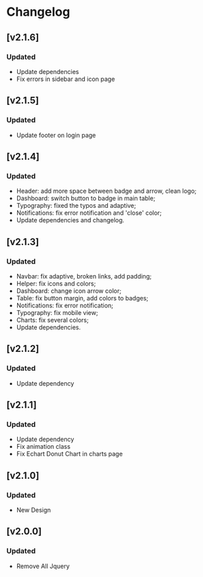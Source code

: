 # Changelog

## [v2.1.6]

### Updated
- Update dependencies
- Fix errors in sidebar and icon page

## [v2.1.5]

### Updated
- Update footer on login page

## [v2.1.4]

### Updated
- Header: add more space between badge and arrow, clean logo;
- Dashboard: switch button to badge in main table;
- Typography: fixed the typos and adaptive;
- Notifications: fix error notification and 'close' color;
- Update dependencies and changelog.

## [v2.1.3]

### Updated
- Navbar: fix adaptive, broken links, add padding;
- Helper: fix icons and colors;
- Dashboard: change icon arrow color;
- Table: fix button margin, add colors to badges;
- Notifications: fix error notification;
- Typography: fix mobile view;
- Charts: fix several colors;
- Update dependencies.

## [v2.1.2]
### Updated

- Update dependency

## [v2.1.1]
### Updated

- Update dependency
- Fix animation class
- Fix Echart Donut Chart in charts page 

## [v2.1.0]
### Updated

- New Design

## [v2.0.0]
### Updated

- Remove All Jquery
